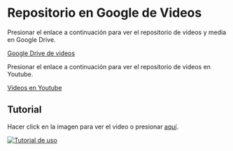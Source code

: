# Repositorio en Google de Videos

Presionar el enlace a continuación para ver el repositorio de videos y media en Google Drive.

[Google Drive de videos](https://drive.google.com/drive/folders/1SIaw9U1qSuY1zaGESRhfo3ztOcMoPJ9t?usp=sharing)

Presionar el enlace a continuación para ver el repositorio de videos en Youtube.

[Videos en Youtube](https://www.youtube.com/@rod19131/videos)

## Tutorial
Hacer click en la imagen para ver el video o presionar [aquí](https://www.youtube.com/watch?v=VzYabKmbXKY).

[![Tutorial de uso](https://img.youtube.com/vi/VzYabKmbXKY/0.jpg)](https://www.youtube.com/watch?v=VzYabKmbXKY)

